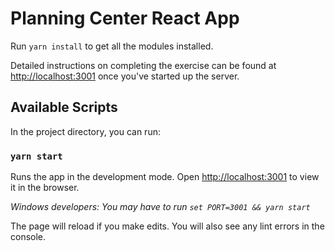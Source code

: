 # Planning Center React App

Run `yarn install` to get all the modules installed.

Detailed instructions on completing the exercise can be found at
[http://localhost:3001](http://localhost:3001) once you've started up the
server.

## Available Scripts

In the project directory, you can run:

### `yarn start`

Runs the app in the development mode.
Open [http://localhost:3001](http://localhost:3001) to view it in the browser.

_Windows developers: You may have to run `set PORT=3001 && yarn start`_

The page will reload if you make edits. You will also see any lint errors in the console.
